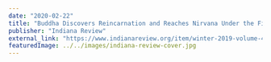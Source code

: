 ```yaml
---
date: "2020-02-22"
title: "Buddha Discovers Reincarnation and Reaches Nirvana Under the Fig Tree’s Heart-Shaped Leaves"
publisher: "Indiana Review"
external_link: "https://www.indianareview.org/item/winter-2019-volume-41-number-2/"
featuredImage: ../../images/indiana-review-cover.jpg
---
```

